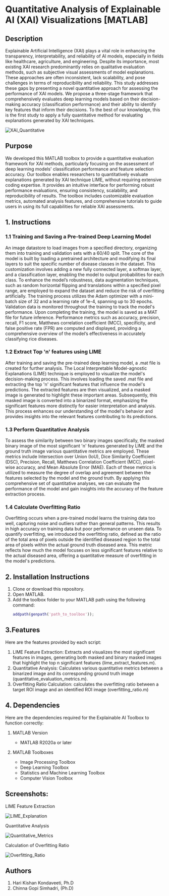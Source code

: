 # Quantitative Analysis of Explainable AI (XAI) Visualizations [MATLAB]

## Description
Explainable Artificial Intelligence (XAI) plays a vital role in enhancing the transparency, interpretability, and reliability of AI models, especially in fields like healthcare, agriculture, and engineering. Despite its importance, most existing XAI research predominantly relies on qualitative evaluation methods, such as subjective visual assessments of model explanations. These approaches are often inconsistent, lack scalability, and pose challenges in terms of reproducibility and reliability. This study addresses these gaps by presenting a novel quantitative approach for assessing the performance of XAI models. We propose a three-stage framework that comprehensively evaluates deep learning models based on their decision-making accuracy (classification performance) and their ability to identify key features that inform their decisions. To the best of our knowledge, this is the first study to apply a fully quantitative method for evaluating explanations generated by XAI techniques.

![XAI_Quantitative](https://github.com/user-attachments/assets/b5695132-661a-40f3-9308-14c27baf50fd)


## Purpose
We developed this MATLAB toolbox to provide a quantitative evaluation framework for XAI methods, particularly focusing on the assessment of deep learning models' classification performance and feature selection accuracy. Our toolbox enables researchers to quantitatively evaluate explanations generated by XAI technique LIME, without requiring extensive coding expertise. It provides an intuitive interface for performing robust performance evaluations, ensuring consistency, scalability, and reproducibility of results. The toolbox includes customizable evaluation metrics, automated analysis features, and comprehensive tutorials to guide users in using its full capabilities for reliable XAI assessments.

## 1. Instructions
### 1.1 Training and Saving a Pre-trained Deep Learning Model
An image datastore to load images from a specified directory, organizing them into training and validation sets with a 60/40 split. The core of the model is built by loading a pretrained architecture and modifying its final layers to suit the specific number of disease classes in the dataset. This customization involves adding a new fully connected layer, a softmax layer, and a classification layer, enabling the model to output probabilities for each class. To enhance the model’s robustness, data augmentation techniques, such as random horizontal flipping and translations within a specified pixel range, are employed to expand the dataset and reduce the risk of overfitting artificially. The training process utilizes the Adam optimizer with a mini-batch size of 32 and a learning rate of 1e-4, spanning up to 30 epochs. Validation data is monitored throughout the training to track the model's performance. Upon completing the training, the model is saved as a MAT file for future inference. Performance metrics such as accuracy, precision, recall, F1 score, Matthews correlation coefficient (MCC), specificity, and false positive rate (FPR) are computed and displayed, providing a comprehensive overview of the model’s effectiveness in accurately classifying rice diseases.

### 1.2 Extract Top 'n' features using LIME
After training and saving the pre-trained deep learning model, a .mat file is created for further analysis. The Local Interpretable Model-agnostic Explanations (LIME) technique is employed to visualize the model's decision-making process. This involves loading the saved .mat file and extracting the top 'n' significant features that influence the model's predictions. The extracted features are then visualized, and a masked image is generated to highlight these important areas. Subsequently, this masked image is converted into a binarized format, emphasizing the significant features more distinctly for easier interpretation and analysis. This process enhances our understanding of the model's behavior and provides insights into the relevant features contributing to its predictions.

### 1.3 Perform Quantitative Analysis
To assess the similarity between two binary images specifically, the masked binary image of the most significant 'n' features generated by LIME and the ground truth image various quantitative metrics are employed. These metrics include Intersection over Union (IoU), Dice Similarity Coefficient (DSC), Precision, Recall, Matthews Correlation Coefficient (MCC), pixel-wise accuracy, and Mean Absolute Error (MAE). Each of these metrics is utilized to measure the degree of overlap and agreement between the features selected by the model and the ground truth. By applying this comprehensive set of quantitative analyses, we can evaluate the performance of the model and gain insights into the accuracy of the feature extraction process.

### 1.4 Calculate Overfitting Ratio
Overfitting occurs when a pre-trained model learns the training data too well, capturing noise and outliers rather than general patterns. This results in high accuracy on training data but poor performance on unseen data. To quantify overfitting, we introduced the overfitting ratio, defined as the ratio of the total area of pixels outside the identified diseased region to the total area of pixels within the actual ground truth diseased area. This metric reflects how much the model focuses on less significant features relative to the actual diseased area, offering a quantitative measure of overfitting in the model's predictions.


## 2. Installation Instructions
1. Clone or download this repository.
2. Open MATLAB.
3. Add the toolbox folder to your MATLAB path using the following command:
    ```matlab
    addpath(genpath('path_to_toolbox'));
    ```

## 3.Features
Here are the features provided by each script:

1. LIME Feature Extraction: Extracts and visualizes the most significant features in images, generating both masked and binary masked images that highlight the top n significant features (lime_extract_features.m).
2. Quantitative Analysis: Calculates various quantitative metrics between a binarized image and its corresponding ground truth image (quantitative_evaluation_metrics.m).
3. Overfitting Ratio Calculation: calculates the overfitting ratio between a target ROI image and an identified ROI image (overfitting_ratio.m)


## 4. Dependencies
Here are the dependencies required for the Explainable AI Toolbox to function correctly:

1. MATLAB Version
   - MATLAB R2020a or later

2. MATLAB Toolboxes
   - Image Processing Toolbox
   - Deep Learning Toolbox
   - Statistics and Machine Learning Toolbox
   - Computer Vision Toolbox
  
## Screenshots:
LIME Feature Extraction

![LIME_Explanation](https://github.com/user-attachments/assets/4f72d621-2e3c-4112-bab4-74a223d518fd)

Quantitative Analysis

![Quantitative_Metrics](https://github.com/user-attachments/assets/bdc248f1-9b0c-445c-880d-3b60c132e797)

Calculation of Overfitting Ratio

![Overfitting_Ratio](https://github.com/user-attachments/assets/e69f1835-ff5f-4171-be65-a07e0246ce48)


## Authors
1. Hari Kishan Kondaveeti, Ph.D
2. Chinna Gopi Simhadri, (Ph.D)
